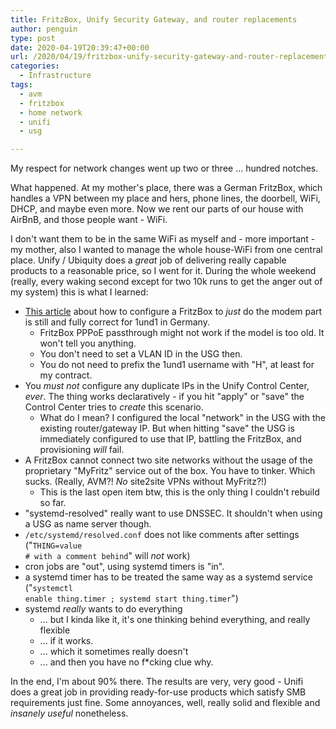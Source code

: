```yaml
---
title: FritzBox, Unify Security Gateway, and router replacements
author: penguin
type: post
date: 2020-04-19T20:39:47+00:00
url: /2020/04/19/fritzbox-unify-security-gateway-and-router-replacements/
categories:
  - Infrastructure
tags:
  - avm
  - fritzbox
  - home network
  - unifi
  - usg

---
```

My respect for network changes went up two or three ... hundred notches.

What happened. At my mother's place, there was a German FritzBox, which handles a VPN between my place and hers, phone lines, the doorbell, WiFi, DHCP, and maybe even more. Now we rent our parts of our house with AirBnB, and those people want - WiFi.

I don't want them to be in the same WiFi as myself and - more important - my mother, also I wanted to manage the whole house-WiFi from one central place. Unify / Ubiquity does a _great_ job of delivering really capable products to a reasonable price, so I went for it. During the whole weekend (really, every waking second except for two 10k runs to get the anger out of my system) this is what I learned:

  * [This article][1] about how to configure a FritzBox to _just_ do the modem part is still and fully correct for 1und1 in Germany.
      * FritzBox PPPoE passthrough might not work if the model is too old. It won't tell you anything.
      * You don't need to set a VLAN ID in the USG then.
      * You do not need to prefix the 1und1 username with "H", at least for my contract.
  * You _must not_ configure any duplicate IPs in the Unify Control Center, _ever_. The thing works declaratively - if you hit "apply" or "save" the Control Center tries to _create_ this scenario.
      * What do I mean? I configured the local "network" in the USG with the existing router/gateway IP. But when hitting "save" the USG is immediately configured to use that IP, battling the FritzBox, and provisioning _will_ fail.
  * A FritzBox cannot connect two site networks without the usage of the proprietary "MyFritz" service out of the box. You have to tinker. Which sucks. (Really, AVM?! _No_ site2site VPNs without MyFritz?!)
      * This is the last open item btw, this is the only thing I couldn't rebuild so far.
  * "systemd-resolved" really want to use DNSSEC. It shouldn't when using a USG as name server though.
  * <code class="EnlighterJSRAW" data-enlighter-language="generic">/etc/systemd/resolved.conf</code> does not like comments after settings ("<code class="EnlighterJSRAW" data-enlighter-language="generic">THING=value # with a comment behind</code>" will _not_ work)
  * cron jobs are "out", using systemd timers is "in".
  * a systemd timer has to be treated the same way as a systemd service ("<code class="EnlighterJSRAW" data-enlighter-language="generic">systemctl enable thing.timer ; systemd start thing.timer</code>")
  * systemd _really_ wants to do everything
      * ... but I kinda like it, it's one thinking behind everything, and really flexible
      * ... if it works.
      * ... which it sometimes really doesn't
      * ... and then you have no f*cking clue why.

In the end, I'm about 90% there. The results are very, very good - Unifi does a great job in providing ready-for-use products which satisfy SMB requirements just fine. Some annoyances, well, really solid and flexible and _insanely useful_ nonetheless.

 [1]: https://deer-it.de/fritzbox-7412-modem-bridge-mode-pppoe-passthrough/